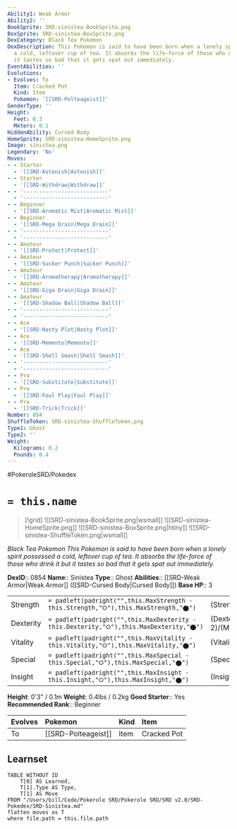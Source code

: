 ```yaml
---
Ability1: Weak Armor
Ability2: ''
BookSprite: SRD-sinistea-BookSprite.png
BoxSprite: SRD-sinistea-BoxSprite.png
DexCategory: Black Tea Pokemon
DexDescription: This Pokemon is said to have been born when a lonely spirit possessed
  a cold, leftover cup of tea. It absorbs the life-force of those who drink it but
  it tastes so bad that it gets spat out immediately.
EventAbilities: ''
Evolutions:
- Evolves: To
  Item: Cracked Pot
  Kind: Item
  Pokemon: '[[SRD-Polteageist]]'
GenderType: ''
Height:
  Feet: 0.3
  Meters: 0.1
HiddenAbility: Cursed Body
HomeSprite: SRD-sinistea-HomeSprite.png
Image: sinistea.png
Legendary: 'No'
Moves:
- - Starter
  - '[[SRD-Astonish|Astonish]]'
- - Starter
  - '[[SRD-Withdraw|Withdraw]]'
- - '---------------------------'
  - '---------------------------'
- - Beginner
  - '[[SRD-Aromatic Mist|Aromatic Mist]]'
- - Beginner
  - '[[SRD-Mega Drain|Mega Drain]]'
- - '---------------------------'
  - '---------------------------'
- - Amateur
  - '[[SRD-Protect|Protect]]'
- - Amateur
  - '[[SRD-Sucker Punch|Sucker Punch]]'
- - Amateur
  - '[[SRD-Aromatherapy|Aromatherapy]]'
- - Amateur
  - '[[SRD-Giga Drain|Giga Drain]]'
- - Amateur
  - '[[SRD-Shadow Ball|Shadow Ball]]'
- - '---------------------------'
  - '---------------------------'
- - Ace
  - '[[SRD-Nasty Plot|Nasty Plot]]'
- - Ace
  - '[[SRD-Memento|Memento]]'
- - Ace
  - '[[SRD-Shell Smash|Shell Smash]]'
- - '---------------------------'
  - '---------------------------'
- - Pro
  - '[[SRD-Substitute|Substitute]]'
- - Pro
  - '[[SRD-Foul Play|Foul Play]]'
- - Pro
  - '[[SRD-Trick|Trick]]'
Number: 854
ShuffleToken: SRD-sinistea-ShuffleToken.png
Type1: Ghost
Type2: ''
Weight:
  Kilograms: 0.2
  Pounds: 0.4
---
```


#PokeroleSRD/Pokedex

# `= this.name`

> [!grid]
> ![[SRD-sinistea-BookSprite.png|wsmall]]
> ![[SRD-sinistea-HomeSprite.png]]
> ![[SRD-sinistea-BoxSprite.png|htiny]]
> ![[SRD-sinistea-ShuffleToken.png|wsmall]]


*Black Tea Pokemon*
*This Pokemon is said to have been born when a lonely spirit possessed a cold, leftover cup of tea. It absorbs the life-force of those who drink it but it tastes so bad that it gets spat out immediately.*

**DexID**:: 0854
**Name**:: Sinistea
**Type**:: Ghost
**Abilities**:: [[SRD-Weak Armor|Weak Armor]] ([[SRD-Cursed Body|Cursed Body]])
**Base HP**:: 3

|           |                                                                                        |                                          |
| --------- | -------------------------------------------------------------------------------------- | ---------------------------------------- |
| Strength  | `= padleft(padright("",this.MaxStrength - this.Strength,"⭘"),this.MaxStrength,"⬤")`    | (Strength::2)/(MaxStrength::4)   |
| Dexterity | `= padleft(padright("",this.MaxDexterity - this.Dexterity,"⭘"),this.MaxDexterity,"⬤")` | (Dexterity:: 2)/(MaxDexterity::4) |
| Vitality  | `= padleft(padright("",this.MaxVitality - this.Vitality,"⭘"),this.MaxVitality,"⬤")`    | (Vitality::2)/(MaxVitality::4)   |
| Special   | `= padleft(padright("",this.MaxSpecial - this.Special,"⭘"),this.MaxSpecial,"⬤")`       | (Special::2)/(MaxSpecial::5)     |
| Insight   | `= padleft(padright("",this.MaxInsight - this.Insight,"⭘"),this.MaxInsight,"⬤")`       | (Insight::2)/(MaxInsight::4)     |

**Height**: 0'3" / 0.1m
**Weight**: 0.4lbs / 0.2kg
**Good Starter**:: Yes
**Recommended Rank**:: Beginner

| Evolves   | Pokemon             | Kind   | Item        |
|:----------|:--------------------|:-------|:------------|
| To        | [[SRD-Polteageist]] | Item   | Cracked Pot |

## Learnset

```dataview
TABLE WITHOUT ID
    T[0] AS Learned,
    T[1].Type AS Type,
    T[1] AS Move
FROM "/Users/bill/Code/Pokerole SRD/Pokerole SRD/SRD v2.0/SRD-Pokedex/SRD-Sinistea.md"
flatten moves as T
where file.path = this.file.path
```
